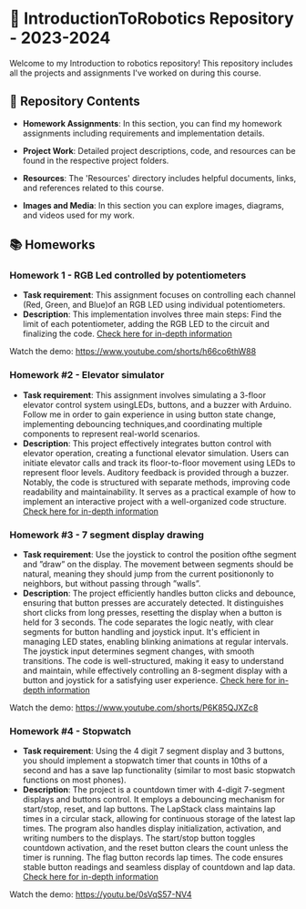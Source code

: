 # 🤖 IntroductionToRobotics Repository - 2023-2024

Welcome to my Introduction to robotics repository! This repository includes all the projects and assignments I've worked on during this course.

## 📁 Repository Contents

- **Homework Assignments**: In this section, you can find my homework assignments including requirements and implementation details.

- **Project Work**: Detailed project descriptions, code, and resources can be found in the respective project folders.

- **Resources**: The 'Resources' directory includes helpful documents, links, and references related to this course.

- **Images and Media**: In this section you can explore images, diagrams, and videos used for my work.

## 📚 Homeworks

### Homework 1 - RGB Led controlled by potentiometers

- **Task requirement**: This assignment focuses on controlling each channel (Red, Green, and Blue)of  an  RGB  LED  using  individual  potentiometers.
- **Description**: This implementation involves three main steps: Find the limit of each potentiometer, adding the RGB LED to the circuit and finalizing the code. [Check here for in-depth information](https://github.com/mihaitufescu/IntroductionToRobotics/blob/main/Homeworks/Homework%20%231%20-%20RGB%20led%20controlled%20by%20potentiometer/implementation.md)

Watch the demo:
https://www.youtube.com/shorts/h66co6thW88

### Homework #2 - Elevator simulator

- **Task requirement**: This  assignment  involves  simulating  a  3-floor  elevator  control  system  usingLEDs, buttons, and a buzzer with Arduino. Follow me in order to gain experience in using button state change, implementing debouncing techniques,and coordinating multiple components to represent real-world scenarios.
- **Description**: This project effectively integrates button control with elevator operation, creating a functional elevator simulation. Users can initiate elevator calls and track its floor-to-floor movement using LEDs to represent floor levels. Auditory feedback is provided through a buzzer. Notably, the code is structured with separate methods, improving code readability and maintainability. It serves as a practical example of how to implement an interactive project with a well-organized code structure. [Check here for in-depth information](https://github.com/mihaitufescu/IntroductionToRobotics/blob/main/Homeworks/Homework%20%232%20-%20Elevator%20simulator/implementation.md)
  
### Homework #3 - 7 segment display drawing

- **Task requirement**: Use the joystick to control the position ofthe segment and ”draw” on the display.  The movement between segments should be natural, meaning they should jump from the current positiononly to neighbors, but without passing through ”walls”.
- **Description**: The project efficiently handles button clicks and debounce, ensuring that button presses are accurately detected. It distinguishes short clicks from long presses, resetting the display when a button is held for 3 seconds. The code separates the logic neatly, with clear segments for button handling and joystick input. It's efficient in managing LED states, enabling blinking animations at regular intervals. The joystick input determines segment changes, with smooth transitions. The code is well-structured, making it easy to understand and maintain, while effectively controlling an 8-segment display with a button and joystick for a satisfying user experience. [Check here for in-depth information](https://github.com/mihaitufescu/IntroductionToRobotics/blob/main/Homeworks/Homework%20%233%20-%207%20segment%20display%20drawing/implementation.md)

Watch the demo:
https://www.youtube.com/shorts/P6K85QJXZc8

### Homework #4 - Stopwatch

- **Task requirement**: Using the 4 digit 7 segment display and 3 buttons, you should implement a stopwatch timer that counts in 10ths of a second and has a save lap functionality (similar to most basic stopwatch functions on most phones).
- **Description**: The project is a countdown timer with 4-digit 7-segment displays and buttons control. It employs a debouncing mechanism for start/stop, reset, and lap buttons. The LapStack class maintains lap times in a circular stack, allowing for continuous storage of the latest lap times. The program also handles display initialization, activation, and writing numbers to the displays. The start/stop button toggles countdown activation, and the reset button clears the count unless the timer is running. The flag button records lap times. The code ensures stable button readings and seamless display of countdown and lap data. [Check here for in-depth information](https://github.com/mihaitufescu/IntroductionToRobotics/blob/main/Homeworks/Homework%20%234%20-%20Stopwatch/implementation.md)

Watch the demo:
https://youtu.be/0sVqS57-NV4
